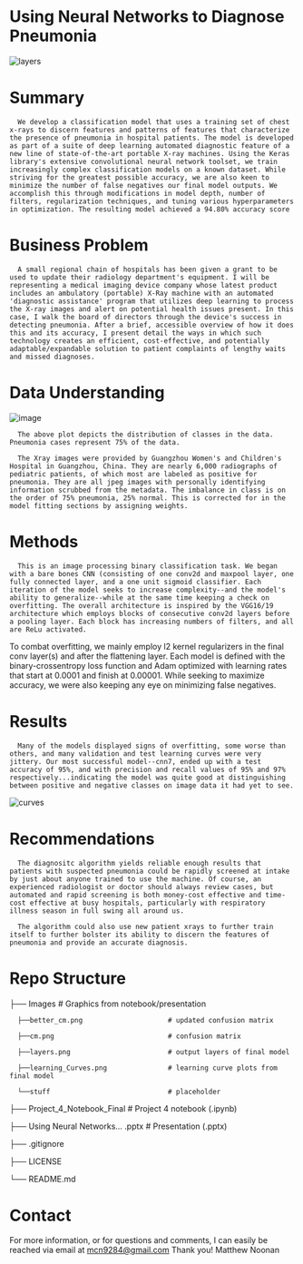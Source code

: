 # **Using Neural Networks to Diagnose Pneumonia**


![layers](https://user-images.githubusercontent.com/78623567/206102428-01f6e5e1-cff2-44af-aa0f-c754d1c510ad.png)


# **Summary**

      We develop a classification model that uses a training set of chest x-rays to discern features and patterns of features that characterize the presence of pneumonia in hospital patients. The model is developed as part of a suite of deep learning automated diagnostic feature of a new line of state-of-the-art portable X-ray machines. Using the Keras library's extensive convolutional neural network toolset, we train increasingly complex classification models on a known dataset. While striving for the greatest possible accuracy, we are also keen to minimize the number of false negatives our final model outputs. We accomplish this through modifications in model depth, number of filters, regularization techniques, and tuning various hyperparameters in optimization. The resulting model achieved a 94.80% accuracy score


# **Business Problem**

      A small regional chain of hospitals has been given a grant to be used to update their radiology department's equipment. I will be representing a medical imaging device company whose latest product includes an ambulatory (portable) X-Ray machine with an automated 'diagnostic assistance' program that utilizes deep learning to process the X-ray images and alert on potential health issues present. In this case, I walk the board of directors through the device's success in detecting pneumonia. After a brief, accessible overview of how it does this and its accuracy, I present detail the ways in which such technology creates an efficient, cost-effective, and potentially adaptable/expandable solution to patient complaints of lengthy waits and missed diagnoses.


# **Data Understanding**

![image](https://user-images.githubusercontent.com/78623567/206879717-2d892e2b-07c1-4267-9a5c-469399bc3678.png)

      The above plot depicts the distribution of classes in the data. Pneumonia cases represent 75% of the data.

      The Xray images were provided by Guangzhou Women's and Children's Hospital in Guangzhou, China. They are nearly 6,000 radiographs of pediatric patients, of which most are labeled as positive for pneumonia. They are all jpeg images with personally identifying information scrubbed from the metadata. The imbalance in class is on the order of 75% pneumonia, 25% normal. This is corrected for in the model fitting sections by assigning weights.


# **Methods**

      This is an image processing binary classification task. We began with a bare bones CNN (consisting of one conv2d and maxpool layer, one fully connected layer, and a one unit sigmoid classifier. Each iteration of the model seeks to increase complexity--and the model's ability to generalize--while at the same time keeping a check on overfitting. The overall architecture is inspired by the VGG16/19 architecture which employs blocks of consecutive conv2d layers before a pooling layer. Each block has increasing numbers of filters, and all are ReLu activated. 
To combat overfitting, we mainly employ l2 kernel regularizers in the final conv layer(s) and after the flattening layer. 
Each model is defined with the binary-crossentropy loss function and Adam optimized with learning rates that start at 0.0001 and finish at 0.00001.
While seeking to maximize accuracy, we were also keeping any eye on minimizing false negatives.


# **Results**

      Many of the models displayed signs of overfitting, some worse than others, and many validation and test learning curves were very jittery. Our most successful model--cnn7, ended up with a test accuracy of 95%, and with precision and recall values of 95% and 97% respectively...indicating the model was quite good at distinguishing between positive and negative classes on image data it had yet to see.


![curves](https://user-images.githubusercontent.com/78623567/206101269-33437e66-1286-4ff4-9e93-7b4226df52ac.png)


# **Recommendations**

      The diagnositc algorithm yields reliable enough results that patients with suspected pneumonia could be rapidly screened at intake by just about anyone trained to use the machine. Of course, an experienced radiologist or doctor should always review cases, but automated and rapid screening is both money-cost effective and time-cost effective at busy hospitals, particularly with respiratory illness season in full swing all around us. 

      The algorithm could also use new patient xrays to further train itself to further bolster its ability to discern the features of pneumonia and provide an accurate diagnosis.


# **Repo Structure**

├── Images                                 # Graphics from notebook/presentation

      ├──better_cm.png                     # updated confusion matrix
      
      ├──cm.png                            # confusion matrix
      
      ├──layers.png                        # output layers of final model
      
      ├──learning_Curves.png               # learning curve plots from final model
      
      └──stuff                             # placeholder
      
├── Project_4_Notebook_Final               # Project 4 notebook (.ipynb)

├── Using Neural Networks... .pptx         # Presentation (.pptx)

├── .gitignore        

├── LICENSE

└── README.md


# **Contact**

For more information, or for questions and comments, I can easily be reached via email at mcn9284@gmail.com
Thank you!
Matthew Noonan
